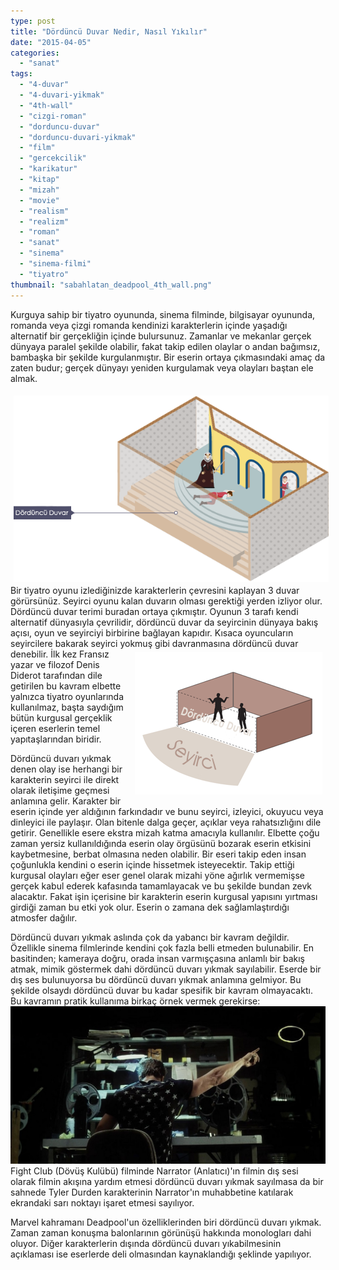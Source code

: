 ```yaml
---
type: post
title: "Dördüncü Duvar Nedir, Nasıl Yıkılır"
date: "2015-04-05"
categories: 
  - "sanat"
tags: 
  - "4-duvar"
  - "4-duvari-yikmak"
  - "4th-wall"
  - "cizgi-roman"
  - "dorduncu-duvar"
  - "dorduncu-duvari-yikmak"
  - "film"
  - "gercekcilik"
  - "karikatur"
  - "kitap"
  - "mizah"
  - "movie"
  - "realism"
  - "realizm"
  - "roman"
  - "sanat"
  - "sinema"
  - "sinema-filmi"
  - "tiyatro"
thumbnail: "sabahlatan_deadpool_4th_wall.png"
---
```


Kurguya sahip bir tiyatro oyununda, sinema filminde, bilgisayar oyununda, romanda veya çizgi romanda kendinizi karakterlerin içinde yaşadığı alternatif bir gerçekliğin içinde bulursunuz. Zamanlar ve mekanlar gerçek dünyaya paralel şekilde olabilir, fakat takip edilen olaylar o andan bağımsız, bambaşka bir şekilde kurgulanmıştır. Bir eserin ortaya çıkmasındaki amaç da zaten budur; gerçek dünyayı yeniden kurgulamak veya olayları baştan ele almak.

<img src="images/4th_wall_1.png" alt="Tiyatroda dördüncü duvar" style="float: left; margin: 5px;" />
Bir tiyatro oyunu izlediğinizde karakterlerin çevresini kaplayan 3 duvar görürsünüz. Seyirci oyunu kalan duvarın olması gerektiği yerden izliyor olur. Dördüncü duvar terimi buradan ortaya çıkmıştır. Oyunun 3 tarafı kendi alternatif dünyasıyla çevrilidir, dördüncü duvar da seyircinin dünyaya bakış açısı, oyun ve seyirciyi birbirine bağlayan kapıdır. Kısaca oyuncuların seyircilere bakarak seyirci yokmuş gibi davranmasına dördüncü duvar denebilir.

<img src="images/4th_wall_2.png" alt="Seyirci ve dördüncü duvar" style="float: right; margin: 5px;" />
İlk kez Fransız yazar ve filozof Denis Diderot tarafından dile getirilen bu kavram elbette yalnızca tiyatro oyunlarında kullanılmaz, başta saydığım bütün kurgusal gerçeklik içeren eserlerin temel yapıtaşlarından biridir.

Dördüncü duvarı yıkmak denen olay ise herhangi bir karakterin seyirci ile direkt olarak iletişime geçmesi anlamına gelir. Karakter bir eserin içinde yer aldığının farkındadır ve bunu seyirci, izleyici, okuyucu veya dinleyici ile paylaşır. Olan bitenle dalga geçer, açıklar veya rahatsızlığını dile getirir. Genellikle esere ekstra mizah katma amacıyla kullanılır. Elbette çoğu zaman yersiz kullanıldığında eserin olay örgüsünü bozarak eserin etkisini kaybetmesine, berbat olmasına neden olabilir. Bir eseri takip eden insan çoğunlukla kendini o eserin içinde hissetmek isteyecektir. Takip ettiği kurgusal olayları eğer eser genel olarak mizahi yöne ağırlık vermemişse gerçek kabul ederek kafasında tamamlayacak ve bu şekilde bundan zevk alacaktır. Fakat işin içerisine bir karakterin eserin kurgusal yapısını yırtması girdiği zaman bu etki yok olur. Eserin o zamana dek sağlamlaştırdığı atmosfer dağılır.

Dördüncü duvarı yıkmak aslında çok da yabancı bir kavram değildir. Özellikle sinema filmlerinde kendini çok fazla belli etmeden bulunabilir. En basitinden; kameraya doğru, orada insan varmışçasına anlamlı bir bakış atmak, mimik göstermek dahi dördüncü duvarı yıkmak sayılabilir. Eserde bir dış ses bulunuyorsa bu dördüncü duvarı yıkmak anlamına gelmiyor. Bu şekilde olsaydı dördüncü duvar bu kadar spesifik bir kavram olmayacaktı. Bu kavramın pratik kullanıma birkaç örnek vermek gerekirse: ![Fight Club Dördüncü Duvar](images/fight-club-cigarette-burn.jpg)Fight Club (Dövüş Kulübü) filminde Narrator (Anlatıcı)'ın filmin dış sesi olarak filmin akışına yardım etmesi dördüncü duvarı yıkmak sayılmasa da bir sahnede Tyler Durden karakterinin Narrator'ın muhabbetine katılarak ekrandaki sarı noktayı işaret etmesi sayılıyor.

Marvel kahramanı Deadpool'un özelliklerinden biri dördüncü duvarı yıkmak. Zaman zaman konuşma balonlarının görünüşü hakkında monologları dahi oluyor. Diğer karakterlerin dışında dördüncü duvarı yıkabilmesinin açıklaması ise eserlerde deli olmasından kaynaklandığı şeklinde yapılıyor.
